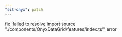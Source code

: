 ```yaml
---
"sit-onyx": patch
---
```


fix 'failed to resolve import source "./components/OnyxDataGrid/features/index.ts"' error

